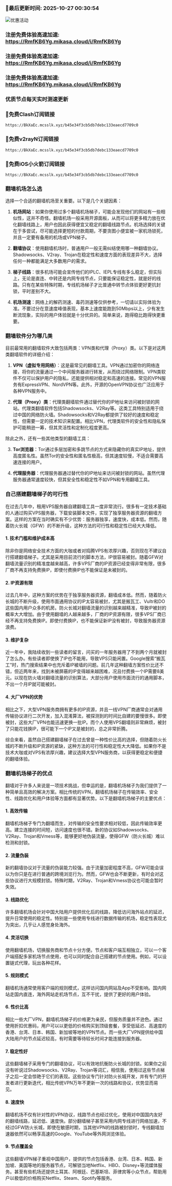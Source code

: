 ### 🚀最后更新时间: 2025-10-27 00:30:54

![优惠活动](https://tuijianvpn.com/wp-content/uploads/2024/09/截屏2024-09-22-18.52.10.png)

### 注册免费体验高速加速: https://RmfKB6Yg.mikasa.cloud/i/RmfKB6Yg

### 注册免费体验高速加速: https://RmfKB6Yg.mikasa.cloud/i/RmfKB6Yg

### 注册免费体验高速加速: https://RmfKB6Yg.mikasa.cloud/i/RmfKB6Yg

### 优质节点每天实时测速更新


### 🚀免费Clash订阅链接

```
https://BkXaEc.mcsslk.xyz/b45e34f3cb5db7debc133eaecd7709c0
```

### 🚀免费v2rayN订阅链接

```
https://BkXaEc.mcsslk.xyz/b45e34f3cb5db7debc133eaecd7709c0
```

### 🚀免费iOS小火箭订阅链接

```
https://BkXaEc.mcsslk.xyz/b45e34f3cb5db7debc133eaecd7709c0
```

### 翻墙机场怎么选

选择一个合适的翻墙机场至关重要。以下是几个关键因素：

1. **机场网站**：如果你使用过多个翻墙机场梯子，可能会发现他们的网站有一些相似性，这并不奇怪。翻墙机场一般采用开源面板，从而可以将更多精力放在优化翻墙线路上，用户也因此获得便宜又稳定的翻墙线路节点。机场选择的关键在于多尝试，尽可能选择更短的付款周期，不要贪图小便宜被一家机场锁死，并且一定要有备用的机场或VPN梯子。

2. **翻墙协议**：使用翻墙机场时，普通用户一般无需纠结使用哪一种翻墙协议。Shadowsocks、V2ray、Trojan在稳定性和速度方面的表现差异不大，选择任何一种都能满足大多数用户的需求。

3. **梯子线路**：很多机场可能会宣传他们的IPLC、IEPL专线有多么稳定，但实际上，无论是直连、中转还是内网专线节点，只要能保证稳定性，就是好的线路。只有在某些特殊时期，专线机场梯子才比普通中转节点体验更好更抗封锁，平时差别不大。

4. **机场测速**：网络上的解药测速、毒药测速等仅供参考，一切请以实际体验为准。不要过分在意速度峰值表现，基本上速度能跑到50Mbps以上，少有发生断流现象，实际的用户体验就是十分优异的。简单来说，跑得稳比跑得快更重要。

### 翻墙软件分为哪几类

目前最常用的翻墙软件大致包括两类：VPN类和代理（Proxy）类。以下是对这两类翻墙软件的详细介绍：

1. **VPN（虚拟专用网络）**：这是最常见的翻墙工具。VPN通过加密你的网络连接，将你的流量通过一个中间服务器进行转发，从而绕过网络限制。VPN类软件不仅可以保护用户的隐私，还能提供相对稳定和高速的连接。常见的VPN服务有ExpressVPN、NordVPN等。此外，开源的OpenVPN协议也广泛应用于各种VPN服务中。

2. **代理（Proxy）类**：代理类翻墙软件通过替代你的IP地址来访问被封锁的网站。代理类翻墙软件包括Shadowsocks、V2Ray等。这类工具特别适用于绕过中国的网络防火墙。Shadowsocks和V2Ray都提供了较好的速度和稳定性，但需要一定的技术知识来配置。相比VPN，代理类软件的安全性和隐私保护可能稍逊一筹，但其灵活性和定制化程度更高。

除此之外，还有一些其他类型的翻墙工具：

3. **Tor浏览器**：Tor通过多层加密和多跳节点的方式来隐藏你的真实IP地址，提供高度匿名性。虽然Tor的安全性和匿名性极高，但其速度较慢，不适合需要高速连接的用户。

4. **代理服务器**：代理服务器通过替代你的IP地址来访问被封锁的网站。虽然代理服务器通常速度较快，但其安全性和稳定性不如VPN和专用翻墙工具。

### 自己搭建翻墙梯子的可行性

在过去几年中，租用VPS服务器自建翻墙工具一度非常流行。很多有一定技术基础的人通过购买VPS服务器，下载安装脚本文件，实现了独享服务器资源的翻墙方案。这样的方案在当时确实有不少优势：服务器独享，速度快，成本低。然而，随着防火长城（GFW）的不断升级，这种方法的可行性和稳定性已经大大降低。

#### 1. 技术门槛和维护成本高

除非你是网络安全技术方面的大咖或者对捣腾VPS有浓厚兴趣，否则现在不建议自行搭建翻墙梯子。尤其是采用目前流行的脚本方法，IP很容易被封。随着GFW对翻墙流量识别的精准度越来越高，许多VPS厂商的IP资源已经变得非常有限，很多厂商不再支持免费换IP，即使付费换IP也不能保证是未被封的。

#### 2. IP资源有限

过去几年中，这种方案的优势在于独享服务器资源，翻墙成本低。然而，随着防火长城的不断升级，使用市面通用协议的IP太容易被封，尤其是搬瓦工、Vultr和DO这些国内用户众多的机房。防火长城对翻墙流量的识别越来越精准，导致IP被封的概率大大增加。由于使用翻墙的人越来越多，厂商的IP资源有限，很多VPS厂商已经不再支持免费换IP。即使付费换IP，也不能保证新IP没有被封，导致服务器资源浪费。

#### 3. 维护复杂

近一年中，我陆续收到一些读者的留言，问买的一年服务器用了不到两个月就被封了怎么办。有些读者即使换了IP也不能用，导致VPS只能闲置。Google搜索“搬瓦工”时，热门搜索结果中也充斥着IP被墙的问题。前几年这种翻墙方案性价比还不错，但近两年来，找到未被屏蔽的IP变得越来越困难，况且付费换一个IP需要8美元。以现在防火墙对翻墙流量的识别算法，大部分用户使用市面流行的通用脚本，不出一个月IP就可能被封。

#### 4. 大厂VPN的优势

相比之下，大型VPN服务商拥有更多的IP资源，并且一线VPN厂商通常会对通用传输协议进行二次开发，加入混淆算法，被探测到的时间比自建的要慢很多。即使被封，这些大厂VPN也能迅速更换一批IP。而个人使用VPS翻墙则非常麻烦，被封了只能花钱换IP，很可能下一个IP又是被封的，总之非常折腾。

综合来看，虽然自己搭建翻墙梯子在过去曾是一种性价比高的选择，但随着防火长城的不断升级和IP资源的紧缺，这种方法的可行性和稳定性大大降低。如果你不是技术大咖或对VPS有浓厚兴趣，建议选择大型VPN服务商，以获得更稳定和便捷的翻墙体验。

### 翻墙机场梯子的优点

翻墙对于许多人来说是一项技术挑战，但幸运的是，翻墙机场梯子为我们提供了一种简单且高效的解决方案。相比传统的VPN，翻墙机场梯子在传输效率、安全性、线路优化和用户体验等方面都有显著优势。以下是翻墙机场梯子的主要优点：

#### 1. 高效传输

翻墙机场梯子专门为翻墙而生，对传输的安全性要求相对较低，因此传输效率更高。建立连接的时间短，访问速度也很不错。新的协议如Shadowsocks、V2Ray、Trojan和Vmess等，能够更好地伪装流量，使得GFW（防火长城）难以检测和封锁。

#### 2. 流量伪装

新的翻墙协议对于流量的伪装能力较强。由于流量加密程度不高，GFW可能会误以为你只是在进行普通的跨境浏览行为。然而，GFW也会不断更新，有时会对这些协议进行大规模封锁。特殊时期，V2Ray、Trojan和Vmess协议也可能会暂时失效。

#### 3. 线路优化

许多翻墙机场会针对中国大陆用户提供优化后的线路，降低访问海外站点的延迟，提升日常使用的稳定性。特别是一些使用专线进行数据传输的机场，稳定性表现尤为突出，几乎让人感觉身处海外。

#### 4. 灵活切换

使用翻墙机场，切换服务商和节点十分方便。节点和客户端互相独立，可以一个客户端搭配多家机场节点使用，也可以同时配合自己搭建的节点使用。例如，可以设置链式代理，玩出各种花样。

#### 5. 规则模式

翻墙机场通常使用客户端的规则模式，这样访问国内网站及App不受影响。国内网站走国内直连，海外网站走机场节点，互不干扰，提供了更好的用户体验。

#### 6. 性价比高

相比一些大厂VPN，翻墙机场梯子的价格更为亲民，但服务质量并不逊色。通过使用折扣优惠码，用户可以以更低的价格购买到顶级套餐，享受低延迟、高速度的香港、台湾、日本、韩国、新加坡等地的VPN节点。而一些大厂VPN提供给中国大陆用户的节点延迟较高，有时需要等待较长时间才能连接到服务器。

#### 7. 稳定性好

这些翻墙梯子采用专门的翻墙协议，可以有效地抗衡防火长城的封锁。如果你之前没有听说过Shadowsocks、V2Ray、Trojan等词汇，相信我，使用过这些节点梯子之后一定会惊艳于它们的表现。这些协议专门针对防火长城开发，并有专门的开发者进行更新迭代，相比传统VPN万年不更新一次的线路和协议，优势显而易见。

#### 8. 速度快

翻墙机场不仅有针对性的VPN协议，线路节点也经过优化，使用对中国国内友好的翻墙线路，延迟低、速度快。部分翻墙梯子甚至采用内网专线进行网络加速，不经过GFW防火长城，即使在敏感时期，当其他VPN的线路被封锁时，专线翻墙加速器依然可以畅享高速的Google、YouTube等外网浏览体验。

#### 9. 节点覆盖全

这些翻墙VPN梯子重视中国用户，提供的节点包括香港、台湾、日本、韩国、新加坡、美国等地的服务器节点，可解锁当地Netflix、HBO、Disney+等流媒体服务。甚至有些机场还提供土耳其、阿根廷、巴基斯坦、菲律宾等小众节点，帮助用户以极低的价格购买Netflix、Steam、Spotify等服务。
